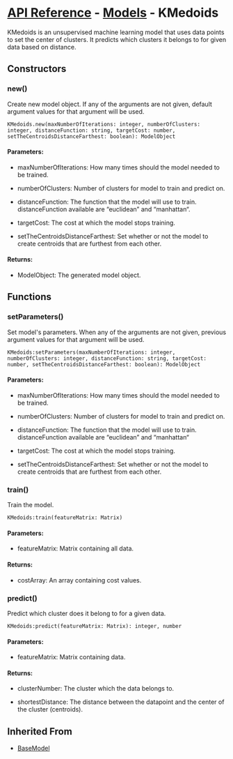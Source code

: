 # [API Reference](../../API.md) - [Models](../Models.md) - KMedoids

KMedoids is an unsupervised machine learning model that uses data points to set the center of clusters. It predicts which clusters it belongs to for given data based on distance.

## Constructors

### new()

Create new model object. If any of the arguments are not given, default argument values for that argument will be used.

```
KMedoids.new(maxNumberOfIterations: integer, numberOfClusters: integer, distanceFunction: string, targetCost: number, setTheCentroidsDistanceFarthest: boolean): ModelObject
```

#### Parameters:

* maxNumberOfIterations: How many times should the model needed to be trained.

* numberOfClusters: Number of clusters for model to train and predict on.

* distanceFunction: The function that the model will use to train. distanceFunction available are “euclidean” and “manhattan“.

* targetCost: The cost at which the model stops training.

* setTheCentroidsDistanceFarthest: Set whether or not the model to create centroids that are furthest from each other.

#### Returns:

* ModelObject: The generated model object.

## Functions

### setParameters()

Set model's parameters. When any of the arguments are not given, previous argument values for that argument will be used.

```
KMedoids:setParameters(maxNumberOfIterations: integer, numberOfClusters: integer, distanceFunction: string, targetCost: number, setTheCentroidsDistanceFarthest: boolean): ModelObject
```

#### Parameters:

* maxNumberOfIterations: How many times should the model needed to be trained.

* numberOfClusters: Number of clusters for model to train and predict on.

* distanceFunction: The function that the model will use to train. distanceFunction available are “euclidean” and “manhattan“

* targetCost: The cost at which the model stops training.

* setTheCentroidsDistanceFarthest: Set whether or not the model to create centroids that are furthest from each other.

### train()

Train the model.

```
KMedoids:train(featureMatrix: Matrix)
```

#### Parameters:

* featureMatrix: Matrix containing all data.

#### Returns:

* costArray: An array containing cost values.

### predict()

Predict which cluster does it belong to for a given data.

```
KMedoids:predict(featureMatrix: Matrix): integer, number
```

#### Parameters:

* featureMatrix: Matrix containing data.

#### Returns:

* clusterNumber: The cluster which the data belongs to.

* shortestDistance: The distance between the datapoint and the center of the cluster (centroids).

## Inherited From

* [BaseModel](BaseModel.md)

